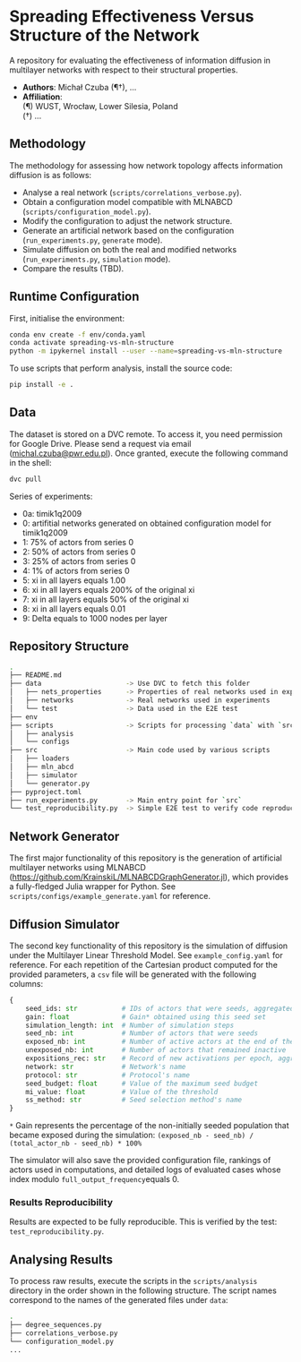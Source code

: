 # Spreading Effectiveness Versus Structure of the Network

A repository for evaluating the effectiveness of information diffusion in multilayer networks with
respect to their structural properties.

* **Authors**: Michał Czuba (¶†), ...
* **Affiliation**:  
  (¶) WUST, Wrocław, Lower Silesia, Poland  
  (†) ...

## Methodology

The methodology for assessing how network topology affects information diffusion is as follows:
- Analyse a real network (`scripts/correlations_verbose.py`).
- Obtain a configuration model compatible with MLNABCD (`scripts/configuration_model.py`).
- Modify the configuration to adjust the network structure.
- Generate an artificial network based on the configuration (`run_experiments.py`, `generate` mode).
- Simulate diffusion on both the real and modified networks (`run_experiments.py`, `simulation` mode).
- Compare the results (TBD).

## Runtime Configuration

First, initialise the environment:

```bash
conda env create -f env/conda.yaml
conda activate spreading-vs-mln-structure
python -m ipykernel install --user --name=spreading-vs-mln-structure
```

To use scripts that perform analysis, install the source code:

```bash
pip install -e .
```

## Data

The dataset is stored on a DVC remote. To access it, you need permission for Google Drive. Please
send a request via email (michal.czuba@pwr.edu.pl). Once granted, execute the following command in
the shell:

```bash
dvc pull
```

Series of experiments:
- 0a: timik1q2009
- 0: artifitial networks generated on obtained configuration model for timik1q2009
- 1: 75% of actors from series 0
- 2: 50% of actors from series 0
- 3: 25% of actors from series 0
- 4: 1% of actors from series 0
- 5: xi in all layers equals 1.00
- 6: xi in all layers equals 200% of the original xi
- 7: xi in all layers equals 50% of the original xi
- 8: xi in all layers equals 0.01
- 9: Delta equals to 1000 nodes per layer

## Repository Structure

```bash
.
├── README.md
├── data                     -> Use DVC to fetch this folder
│   ├── nets_properties      -> Properties of real networks used in experiments
│   ├── networks             -> Real networks used in experiments
│   └── test                 -> Data used in the E2E test
├── env
├── scripts                  -> Scripts for processing `data` with `src`
│   ├── analysis
│   └── configs
├── src                      -> Main code used by various scripts
│   ├── loaders
│   ├── mln_abcd
│   ├── simulator
│   └── generator.py
├── pyproject.toml
├── run_experiments.py       -> Main entry point for `src`
└── test_reproducibility.py  -> Simple E2E test to verify code reproducibility
```

## Network Generator

The first major functionality of this repository is the generation of artificial multilayer networks
using MLNABCD (https://github.com/KrainskiL/MLNABCDGraphGenerator.jl), which provides a fully-fledged
Julia wrapper for Python. See `scripts/configs/example_generate.yaml` for reference.

## Diffusion Simulator

The second key functionality of this repository is the simulation of diffusion under the Multilayer
Linear Threshold Model. See `example_config.yaml` for reference. For each repetition of the
Cartesian product computed for the provided parameters, a `csv` file will be generated with the
following columns:

```python
{
    seed_ids: str           # IDs of actors that were seeds, aggregated into a string (separated by ;)
    gain: float             # Gain* obtained using this seed set
    simulation_length: int  # Number of simulation steps
    seed_nb: int            # Number of actors that were seeds
    exposed_nb: int         # Number of active actors at the end of the simulation
    unexposed_nb: int       # Number of actors that remained inactive
    expositions_rec: str    # Record of new activations per epoch, aggregated into a string (sep. ;)
    network: str            # Network's name
    protocol: str           # Protocol's name
    seed_budget: float      # Value of the maximum seed budget
    mi_value: float         # Value of the threshold
    ss_method: str          # Seed selection method's name
}
```

`*` Gain represents the percentage of the non-initially seeded population that became exposed during
the simulation: `(exposed_nb - seed_nb) / (total_actor_nb - seed_nb) * 100%`

The simulator will also save the provided configuration file, rankings of actors used in
computations, and detailed logs of evaluated cases whose index modulo `full_output_frequency`equals 0.

### Results Reproducibility

Results are expected to be fully reproducible. This is verified by the test: `test_reproducibility.py`.

## Analysing Results

To process raw results, execute the scripts in the `scripts/analysis` directory in the order shown in
the following structure. The script names correspond to the names of the generated files under `data`:

```bash
.
├── degree_sequences.py
├── correlations_verbose.py
└── configuration_model.py
...
